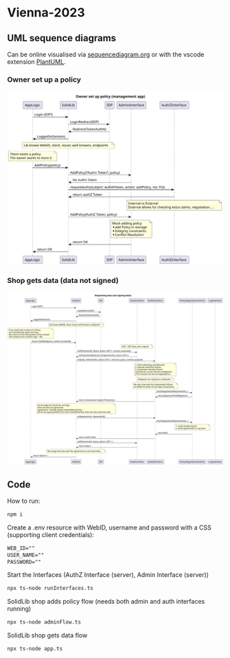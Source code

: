# Vienna-2023

## UML sequence diagrams

Can be online visualised via [sequencediagram.org](https://sequencediagram.org/) or with the vscode extension [PlantUML](https://plantuml.com/).

### Owner set up a policy

![](img/owner-set-up-policy.svg)

### Shop gets data (data not signed)

![](img/shop-get-data-version-not-signing-data.svg)

## Code
How to run:

```sh
npm i
```
Create a .env resource with WebID, username and password with a CSS (supporting client credentials):

```env
WEB_ID=""
USER_NAME=""
PASSWORD=""
```

Start the Interfaces (AuthZ Interface (server), Admin Interface (server))

```sh
npx ts-node runInterfaces.ts
```

SolidLib shop adds policy flow (needs both admin and auth interfaces running)
```sh
npx ts-node adminFlow.ts
```

SolidLib shop gets data flow

```sh
npx ts-node app.ts 
```

